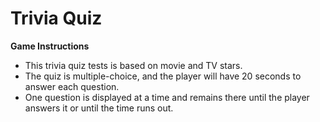 # Trivia Quiz
__Game Instructions__
* This trivia quiz tests is based on movie and TV stars.
* The quiz is multiple-choice, and the player will have 20 seconds to answer each question.
* One question is displayed at a time and remains there until the player answers it or until the time runs out.
